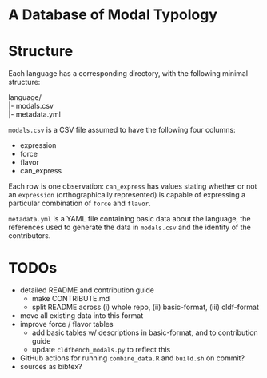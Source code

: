 # A Database of Modal Typology

# Structure

Each language has a corresponding directory, with the following minimal structure:

language/  
|- modals.csv  
|- metadata.yml

`modals.csv` is a CSV file assumed to have the following four columns:
* expression
* force
* flavor
* can_express

Each row is one observation: `can_express` has values stating whether or not an `expression` (orthographically represented) is capable of expressing a particular combination of `force` and `flavor`.

`metadata.yml` is a YAML file containing basic data about the language, the references used to generate the data in `modals.csv` and the identity of the contributors.

# TODOs

* detailed README and contribution guide
    - make CONTRIBUTE.md
    - split README across (i) whole repo, (ii) basic-format, (iii) cldf-format
* move all existing data into this format
* improve force / flavor tables
    - add basic tables w/ descriptions in basic-format, and to contribution guide
    - update `cldfbench_modals.py` to reflect this
* GitHub actions for running `combine_data.R` and `build.sh` on commit?
* sources as bibtex?